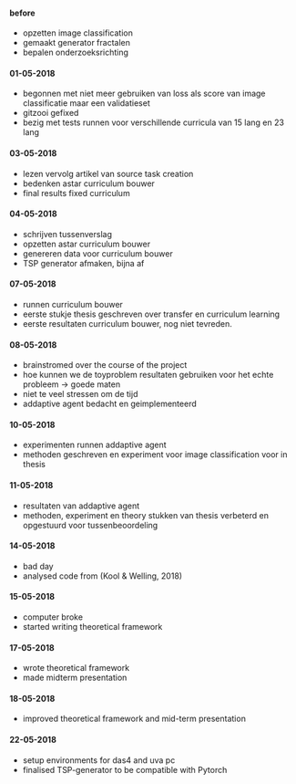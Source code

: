 
#### before

- opzetten image classification
- gemaakt generator fractalen
- bepalen onderzoeksrichting 

#### 01-05-2018

- begonnen met niet meer gebruiken van loss als score van image classificatie maar een validatieset
- gitzooi gefixed
- bezig met tests runnen voor verschillende curricula van 15 lang en 23 lang


#### 03-05-2018

- lezen vervolg artikel van source task creation
- bedenken astar curriculum bouwer
- final results fixed curriculum

#### 04-05-2018

- schrijven tussenverslag
- opzetten astar curriculum bouwer
- genereren data voor curriculum bouwer
- TSP generator afmaken, bijna af

#### 07-05-2018

- runnen curriculum bouwer
- eerste stukje thesis geschreven over transfer en curriculum learning
- eerste resultaten curriculum bouwer, nog niet tevreden.

#### 08-05-2018

- brainstromed over the course of the project
- hoe kunnen we de toyproblem resultaten gebruiken voor het echte probleem -> goede maten
- niet te veel stressen om de tijd
- addaptive agent bedacht en geimplementeerd


#### 10-05-2018

- experimenten runnen addaptive agent
- methoden geschreven en experiment voor image classification voor in thesis

#### 11-05-2018

- resultaten van addaptive agent
- methoden, experiment en theory stukken van thesis verbeterd en opgestuurd voor tussenbeoordeling


#### 14-05-2018

- bad day
- analysed code from (Kool & Welling, 2018)

#### 15-05-2018

- computer broke
- started writing theoretical framework

#### 17-05-2018

- wrote theoretical framework
- made midterm presentation

#### 18-05-2018

- improved theoretical framework and mid-term presentation

#### 22-05-2018

- setup environments for das4 and uva pc
- finalised TSP-generator to be compatible with Pytorch